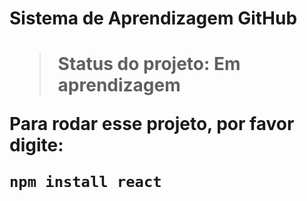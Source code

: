 <h1>Sistema de Aprendizagem GitHub <h1>

> Status do projeto: Em aprendizagem

Para rodar esse projeto, por favor digite:

```
npm install react
```

